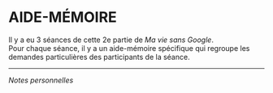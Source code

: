# AIDE-MÉMOIRE

Il y a eu 3 séances de cette 2e partie de *Ma vie sans Google*.   
Pour chaque séance, il y a un aide-mémoire spécifique qui regroupe les demandes particulières des participants de la séance.   

---
*Notes personnelles*